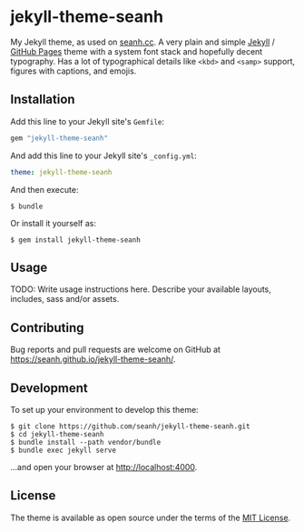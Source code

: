 jekyll-theme-seanh
==================

My Jekyll theme, as used on [seanh.cc](https://seanh.cc/).
A very plain and simple [Jekyll](https://jekyllrb.com/) / [GitHub Pages](https://pages.github.com/)
theme with a system font stack and hopefully decent typography. Has a lot of
typographical details like `<kbd>` and `<samp>` support, figures with captions,
and emojis.

Installation
------------

Add this line to your Jekyll site's `Gemfile`:

```ruby
gem "jekyll-theme-seanh"
```

And add this line to your Jekyll site's `_config.yml`:

```yaml
theme: jekyll-theme-seanh
```

And then execute:

```console
$ bundle
```

Or install it yourself as:

```console
$ gem install jekyll-theme-seanh
```

Usage
-----

TODO: Write usage instructions here. Describe your available layouts, includes, sass and/or assets.

Contributing
------------

Bug reports and pull requests are welcome on GitHub at <https://seanh.github.io/jekyll-theme-seanh/>.

Development
-----------

To set up your environment to develop this theme:

```console
$ git clone https://github.com/seanh/jekyll-theme-seanh.git
$ cd jekyll-theme-seanh
$ bundle install --path vendor/bundle
$ bundle exec jekyll serve
```

...and open your browser at <http://localhost:4000>.

License
-------

The theme is available as open source under the terms of the [MIT License](https://opensource.org/licenses/MIT).
